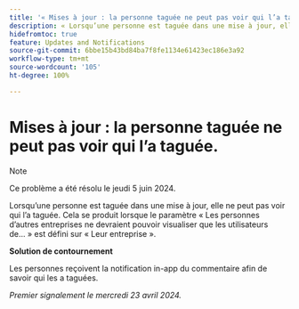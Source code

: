```yaml
---
title: '« Mises à jour : la personne taguée ne peut pas voir qui l’a taguée. »'
description: « Lorsqu’une personne est taguée dans une mise à jour, elle ne peut pas voir qui l’a taguée. » Cela se produit lorsque le paramètre « Les personnes d’autres entreprises ne devraient pouvoir visualiser que les utilisateurs de... » est défini sur « Leur entreprise. »
hidefromtoc: true
feature: Updates and Notifications
source-git-commit: 6bbe15b43bd84ba7f8fe1134e61423ec186e3a92
workflow-type: tm+mt
source-wordcount: '105'
ht-degree: 100%

---
```



# Mises à jour : la personne taguée ne peut pas voir qui l’a taguée.

>[!NOTE]
>
>Ce problème a été résolu le jeudi 5 juin 2024.

Lorsqu’une personne est taguée dans une mise à jour, elle ne peut pas voir qui l’a taguée. Cela se produit lorsque le paramètre « Les personnes d’autres entreprises ne devraient pouvoir visualiser que les utilisateurs de... » est défini sur « Leur entreprise ».

**Solution de contournement**

Les personnes reçoivent la notification in-app du commentaire afin de savoir qui les a taguées.

_Premier signalement le mercredi 23 avril 2024._

